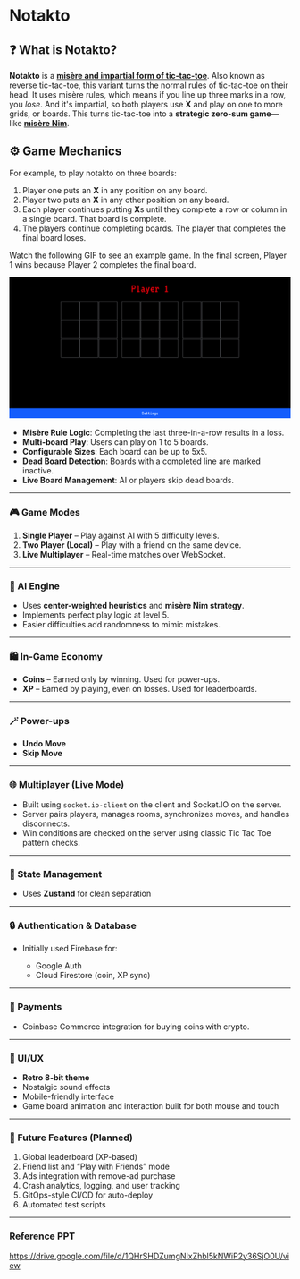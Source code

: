 # Notakto

## :question: What is Notakto?

**Notakto** is a [**misère and impartial form of tic-tac-toe**][1]. Also known as reverse tic-tac-toe, this variant turns the normal rules of tic-tac-toe on their head. It uses misère rules, which means if you line up three marks in a row, you _lose_. And it's impartial, so both players use **X** and play on one to more grids, or boards. This turns tic-tac-toe into a **strategic zero-sum game**—like [**misère Nim**][2].


## ⚙️  Game Mechanics

For example, to play notakto on three boards:

1. Player one puts an **X** in any position on any board.
1. Player two puts an **X** in any other position on any board.
1. Each player continues putting **X**s until they complete a row or column in a single board. That board is complete.
1. The players continue completing boards. The player that completes the final board loses.


 Watch the following GIF to see an example game. In the final screen, Player 1 wins because Player 2 completes the final board.

![A GIF of two players playing a three board notakto game.](./assets/images/notakto-example-ezgif.gif)


* **Misère Rule Logic**: Completing the last three-in-a-row results in a loss.
* **Multi-board Play**: Users can play on 1 to 5 boards.
* **Configurable Sizes**: Each board can be up to 5x5.
* **Dead Board Detection**: Boards with a completed line are marked inactive.
* **Live Board Management**: AI or players skip dead boards.

---

### 🎮 Game Modes

1. **Single Player** – Play against AI with 5 difficulty levels.
2. **Two Player (Local)** – Play with a friend on the same device.
3. **Live Multiplayer** – Real-time matches over WebSocket.

---

### 🧠 AI Engine

* Uses **center-weighted heuristics** and **misère Nim strategy**.
* Implements perfect play logic at level 5.
* Easier difficulties add randomness to mimic mistakes.

---

### 🛍️ In-Game Economy

* **Coins** – Earned only by winning. Used for power-ups.
* **XP** – Earned by playing, even on losses. Used for leaderboards.

---

### 🪄 Power-ups

* **Undo Move**
* **Skip Move**

---

### 🌐 Multiplayer (Live Mode)

* Built using `socket.io-client` on the client and Socket.IO on the server.
* Server pairs players, manages rooms, synchronizes moves, and handles disconnects.
* Win conditions are checked on the server using classic Tic Tac Toe pattern checks.

---

### 💾 State Management

* Uses **Zustand** for clean separation

---

### 🔒 Authentication & Database

* Initially used Firebase for:

  * Google Auth
  * Cloud Firestore (coin, XP sync)

---

### 💸 Payments

* Coinbase Commerce integration for buying coins with crypto.

---

### 🎨 UI/UX

* **Retro 8-bit theme**
* Nostalgic sound effects
* Mobile-friendly interface
* Game board animation and interaction built for both mouse and touch

---

### 🚀 Future Features (Planned)

1. Global leaderboard (XP-based)
2. Friend list and “Play with Friends” mode
3. Ads integration with remove-ad purchase
4. Crash analytics, logging, and user tracking
5. GitOps-style CI/CD for auto-deploy
6. Automated test scripts

---

### Reference PPT
https://drive.google.com/file/d/1QHrSHDZumgNIxZhbl5kNWiP2y36SjO0U/view

[1]: https://en.wikipedia.org/wiki/Tic-tac-toe_variants
[2]: https://www.hackerrank.com/challenges/misere-nim-1/problem
